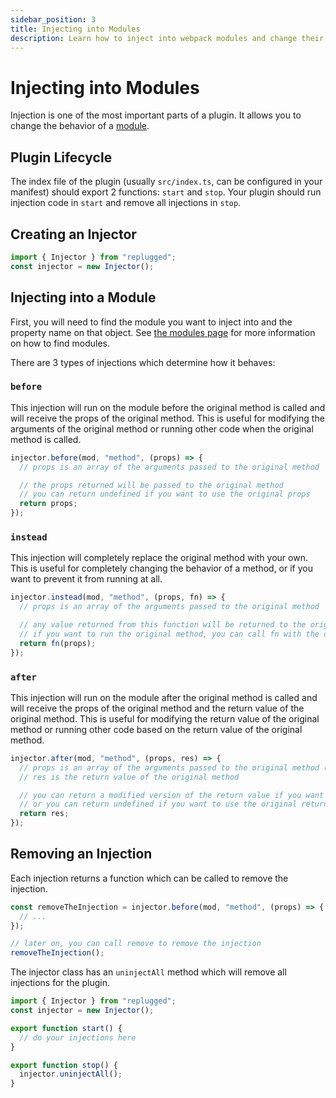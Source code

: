 ```yaml
---
sidebar_position: 3
title: Injecting into Modules
description: Learn how to inject into webpack modules and change their behavior
---
```


# Injecting into Modules

Injection is one of the most important parts of a plugin. It allows you to change the behavior of a
[module](modules).

## Plugin Lifecycle

The index file of the plugin (usually `src/index.ts`, can be configured in your manifest) should
export 2 functions: `start` and `stop`. Your plugin should run injection code in `start` and remove
all injections in `stop`.

## Creating an Injector

```ts
import { Injector } from "replugged";
const injector = new Injector();
```

## Injecting into a Module

First, you will need to find the module you want to inject into and the property name on that
object. See [the modules page](modules#finding-modules) for more information on how to find modules.

There are 3 types of injections which determine how it behaves:

### `before`

This injection will run on the module before the original method is called and will receive the
props of the original method. This is useful for modifying the arguments of the original method or
running other code when the original method is called.

```ts
injector.before(mod, "method", (props) => {
  // props is an array of the arguments passed to the original method

  // the props returned will be passed to the original method
  // you can return undefined if you want to use the original props
  return props;
});
```

### `instead`

This injection will completely replace the original method with your own. This is useful for
completely changing the behavior of a method, or if you want to prevent it from running at all.

```ts
injector.instead(mod, "method", (props, fn) => {
  // props is an array of the arguments passed to the original method

  // any value returned from this function will be returned to the original caller
  // if you want to run the original method, you can call fn with the original props (or modified props)
  return fn(props);
});
```

### `after`

This injection will run on the module after the original method is called and will receive the props
of the original method and the return value of the original method. This is useful for modifying the
return value of the original method or running other code based on the return value of the original
method.

```ts
injector.after(mod, "method", (props, res) => {
  // props is an array of the arguments passed to the original method (similar to `before`)
  // res is the return value of the original method

  // you can return a modified version of the return value if you want to modify it
  // or you can return undefined if you want to use the original return value
  return res;
});
```

## Removing an Injection

Each injection returns a function which can be called to remove the injection.

```ts
const removeTheInjection = injector.before(mod, "method", (props) => {
  // ...
});

// later on, you can call remove to remove the injection
removeTheInjection();
```

The injector class has an `uninjectAll` method which will remove all injections for the plugin.

```ts
import { Injector } from "replugged";
const injector = new Injector();

export function start() {
  // do your injections here
}

export function stop() {
  injector.uninjectAll();
}
```
